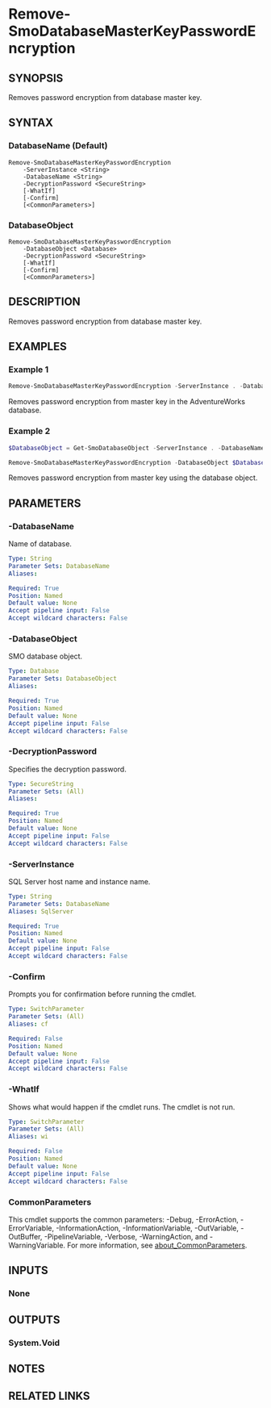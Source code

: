 ﻿---
external help file: SqlServerTools-help.xml
Module Name: SqlServerTools
online version:
schema: 2.0.0
---

# Remove-SmoDatabaseMasterKeyPasswordEncryption

## SYNOPSIS
Removes password encryption from database master key.

## SYNTAX

### DatabaseName (Default)
```
Remove-SmoDatabaseMasterKeyPasswordEncryption
	-ServerInstance <String>
	-DatabaseName <String>
	-DecryptionPassword <SecureString>
	[-WhatIf]
	[-Confirm]
	[<CommonParameters>]
```

### DatabaseObject
```
Remove-SmoDatabaseMasterKeyPasswordEncryption
	-DatabaseObject <Database>
	-DecryptionPassword <SecureString>
	[-WhatIf]
	[-Confirm]
	[<CommonParameters>]
```

## DESCRIPTION
Removes password encryption from database master key.

## EXAMPLES

### Example 1
```powershell
Remove-SmoDatabaseMasterKeyPasswordEncryption -ServerInstance . -DatabaseName AdventureWorks -DecryptionPassword $(Get-Credential DecryptPassword).Password
```

Removes password encryption from master key in the AdventureWorks database.

### Example 2
```powershell
$DatabaseObject = Get-SmoDatabaseObject -ServerInstance . -DatabaseName AdventureWorks

Remove-SmoDatabaseMasterKeyPasswordEncryption -DatabaseObject $DatabaseObject -DecryptionPassword $(Get-Credential DecryptPassword).Password
```

Removes password encryption from master key using the database object.

## PARAMETERS

### -DatabaseName
Name of database.

```yaml
Type: String
Parameter Sets: DatabaseName
Aliases:

Required: True
Position: Named
Default value: None
Accept pipeline input: False
Accept wildcard characters: False
```

### -DatabaseObject
SMO database object.

```yaml
Type: Database
Parameter Sets: DatabaseObject
Aliases:

Required: True
Position: Named
Default value: None
Accept pipeline input: False
Accept wildcard characters: False
```

### -DecryptionPassword
Specifies the decryption password.

```yaml
Type: SecureString
Parameter Sets: (All)
Aliases:

Required: True
Position: Named
Default value: None
Accept pipeline input: False
Accept wildcard characters: False
```

### -ServerInstance
SQL Server host name and instance name.

```yaml
Type: String
Parameter Sets: DatabaseName
Aliases: SqlServer

Required: True
Position: Named
Default value: None
Accept pipeline input: False
Accept wildcard characters: False
```

### -Confirm
Prompts you for confirmation before running the cmdlet.

```yaml
Type: SwitchParameter
Parameter Sets: (All)
Aliases: cf

Required: False
Position: Named
Default value: None
Accept pipeline input: False
Accept wildcard characters: False
```

### -WhatIf
Shows what would happen if the cmdlet runs.
The cmdlet is not run.

```yaml
Type: SwitchParameter
Parameter Sets: (All)
Aliases: wi

Required: False
Position: Named
Default value: None
Accept pipeline input: False
Accept wildcard characters: False
```

### CommonParameters
This cmdlet supports the common parameters: -Debug, -ErrorAction, -ErrorVariable, -InformationAction, -InformationVariable, -OutVariable, -OutBuffer, -PipelineVariable, -Verbose, -WarningAction, and -WarningVariable. For more information, see [about_CommonParameters](http://go.microsoft.com/fwlink/?LinkID=113216).

## INPUTS

### None

## OUTPUTS

### System.Void

## NOTES

## RELATED LINKS
